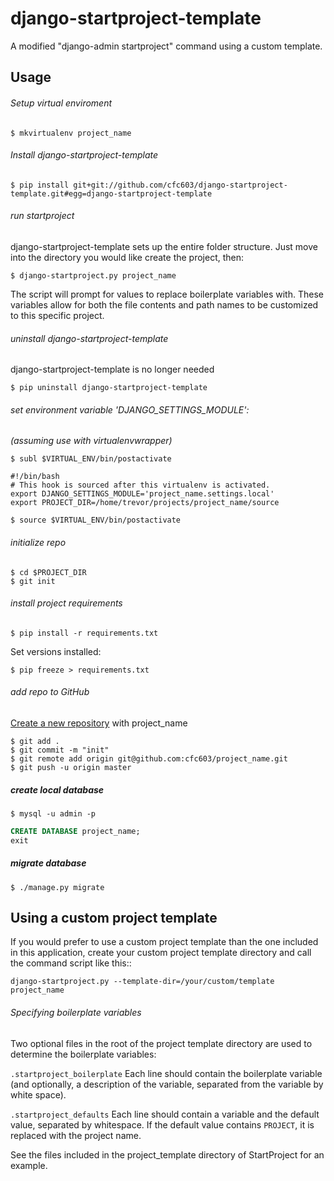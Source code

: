 # django-startproject-template

A modified "django-admin startproject" command using a custom template.

## Usage

###### Setup virtual enviroment
```
$ mkvirtualenv project_name
```

###### Install django-startproject-template
```
$ pip install git+git://github.com/cfc603/django-startproject-template.git#egg=django-startproject-template
```

###### run startproject

django-startproject-template sets up the entire folder structure. Just move into the directory you would like create the project, then:
```
$ django-startproject.py project_name
```
The script will prompt for values to replace boilerplate variables with. These
variables allow for both the file contents and path names to be customized to
this specific project.

###### uninstall django-startproject-template
django-startproject-template is no longer needed
```
$ pip uninstall django-startproject-template
```

###### set environment variable 'DJANGO_SETTINGS_MODULE':

*(assuming use with virtualenvwrapper)*
```
$ subl $VIRTUAL_ENV/bin/postactivate
```
```shell
#!/bin/bash
# This hook is sourced after this virtualenv is activated.
export DJANGO_SETTINGS_MODULE='project_name.settings.local'
export PROJECT_DIR=/home/trevor/projects/project_name/source

```
```
$ source $VIRTUAL_ENV/bin/postactivate
```

###### initialize repo
```
$ cd $PROJECT_DIR
$ git init
```

###### install project requirements
```
$ pip install -r requirements.txt
```

Set versions installed:
```
$ pip freeze > requirements.txt
```

###### add repo to GitHub

[Create a new repository](https://github.com/new) with project_name

```
$ git add .
$ git commit -m "init"
$ git remote add origin git@github.com:cfc603/project_name.git
$ git push -u origin master
```

##### create local database
```
$ mysql -u admin -p
```

```SQL
CREATE DATABASE project_name;
exit
```

##### migrate database
```
$ ./manage.py migrate
```

## Using a custom project template

If you would prefer to use a custom project template than the one included in
this application, create your custom project template directory and call the
command script like this::

    django-startproject.py --template-dir=/your/custom/template project_name

###### Specifying boilerplate variables

Two optional files in the root of the project template directory are used to
determine the boilerplate variables:

``.startproject_boilerplate``
    Each line should contain the boilerplate variable (and optionally, a
    description of the variable, separated from the variable by white space).

``.startproject_defaults``
    Each line should contain a variable and the default value, separated by
    whitespace. If the default value contains ``PROJECT``, it is replaced with
    the project name.

See the files included in the project_template directory of StartProject for
an example.